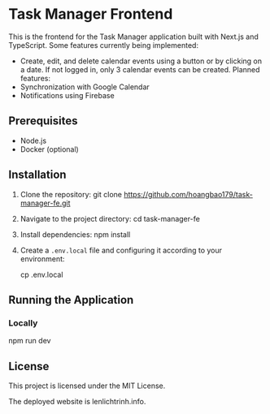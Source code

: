 # Task Manager Frontend

This is the frontend for the Task Manager application built with Next.js and TypeScript.
Some features currently being implemented:

- Create, edit, and delete calendar events using a button or by clicking on a date. If not logged in, only 3 calendar events can be created.
Planned features:
- Synchronization with Google Calendar
- Notifications using Firebase
## Prerequisites

- Node.js
- Docker (optional)

## Installation
1. Clone the repository:
   git clone https://github.com/hoangbao179/task-manager-fe.git

2. Navigate to the project directory:
   cd task-manager-fe

3. Install dependencies:
   npm install
4. Create a `.env.local` file and configuring it according to your environment:

   cp .env.local

## Running the Application

### Locally

npm run dev

## License

This project is licensed under the MIT License.

The deployed website is lenlichtrinh.info.
